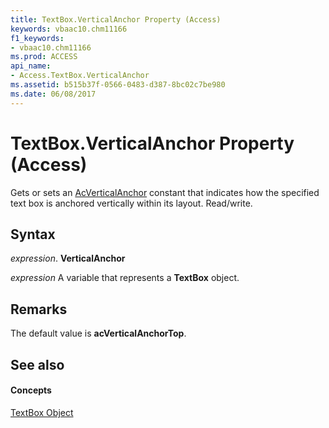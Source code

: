 ```yaml
---
title: TextBox.VerticalAnchor Property (Access)
keywords: vbaac10.chm11166
f1_keywords:
- vbaac10.chm11166
ms.prod: ACCESS
api_name:
- Access.TextBox.VerticalAnchor
ms.assetid: b515b37f-0566-0483-d387-8bc02c7be980
ms.date: 06/08/2017
---
```



# TextBox.VerticalAnchor Property (Access)

Gets or sets an [AcVerticalAnchor](acverticalanchor-enumeration-access.md) constant that indicates how the specified text box is anchored vertically within its layout. Read/write.


## Syntax

 _expression_. **VerticalAnchor**

 _expression_ A variable that represents a **TextBox** object.


## Remarks

The default value is  **acVerticalAnchorTop**.


## See also


#### Concepts


[TextBox Object](textbox-object-access.md)

